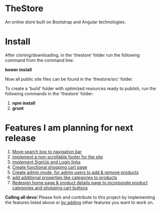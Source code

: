 TheStore
=========

An online store built on Bootstrap and Angular technologies. 

Install
========

After cloning/downloading, in the 'thestore' folder run the following command from the command line:

<b>bower install</b>

Now all public site files can be found in the 'thestore/src' folder.

To create a 'build' folder with optimized resources ready to publish, run the following commands in the 'thestore' folder:

1. <b>npm install</b>
2. <b>grunt</b>

Features I am planning for next release
=======================================

1. <a href="https://github.com/fortesl/thestore/issues/1">Move search box to navigation bar</a><br>
2. <a href="https://github.com/fortesl/thestore/issues/2">implement a non-scrollable footer for the site</a><br>
3. <a href="https://github.com/fortesl/thestore/issues/3">implement SignUp and Login links</a><br>
4. <a href="https://github.com/fortesl/thestore/issues/4">Create functional shopping cart page</a><br>
5. <a href="https://github.com/fortesl/thestore/issues/5">Create admin mode, for admin users to add & remove products</a><br>
6. <a href="https://github.com/fortesl/thestore/issues/6">add additional properties like categories to products</a><br>
7. <a href="https://github.com/fortesl/thestore/issues/7">Redesign home page & product details page to incorporate product categories and shopping cart buttons</a><br>
 

<b>Calling all devs</b>! Please fork and contribute to this project by implementing the features listed above or <a href="https://github.com/fortesl/thestore/issues">by adding</a> other features you want to work on.

